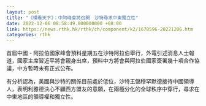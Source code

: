 ```yaml
---
layout: post
title: "《環看天下》：中阿峰會將召開　沙特尋求中東獨立性"
date: 2022-12-06 08:58:49.000000000 +08:00
link: https://news.rthk.hk/rthk/ch/component/k2/1678596-20221206.htm
categories: rthk
---
```


首屆中國 - 阿拉伯國家峰會預料星期五在沙特阿拉伯舉行，外電引述消息人士報道，國家主席習近平將會親身出席，預料中方將會與阿拉伯國家簽署幾十項合作協議，中方暫時未有正式公布。

有分析認為，美國與沙特的關係目前處於低位，沙特王儲穆罕默德接待中國領導人，表明利雅德決心不顧西方盟友的意願，在兩極分化的全球秩序中穿行，尋求在中東地區的領導權和獨立性。
